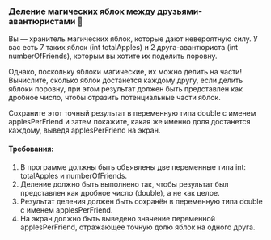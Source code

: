 
### Деление магических яблок между друзьями-авантюристами 🍎

Вы — хранитель магических яблок, которые дают невероятную силу. У вас есть 7 таких яблок (int totalApples) и 2 друга-авантюриста (int numberOfFriends), которым вы хотите их поделить поровну.

Однако, поскольку яблоки магические, их можно делить на части! Вычислите, сколько яблок достанется каждому другу, если делить яблоки поровну, при этом результат должен быть представлен как дробное число, чтобы отразить потенциальные части яблок.

Сохраните этот точный результат в переменную типа double с именем applesPerFriend и затем покажите, какая же именно доля достанется каждому, выведя applesPerFriend на экран.

#### Требования:
1. В программе должны быть объявлены две переменные типа int: totalApples и numberOfFriends.
2. Деление должно быть выполнено так, чтобы результат был представлен как дробное число (double), а не как целое.
3. Результат деления должен быть сохранён в переменную типа double с именем applesPerFriend.
4. На экран должно быть выведено значение переменной applesPerFriend, отражающее точную долю яблок на одного друга.
